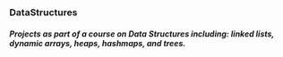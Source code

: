 ### DataStructures
##### Projects as part of a course on Data Structures including: linked lists, dynamic arrays, heaps, hashmaps, and trees. 

